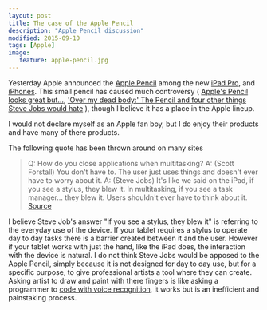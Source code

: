 ```yaml
---
layout: post
title: The case of the Apple Pencil
description: "Apple Pencil discussion"
modified: 2015-09-10
tags: [Apple]
image:
   feature: apple-pencil.jpg
---
```


Yesterday Apple announced the [Apple Pencil](http://www.apple.com/apple-pencil/) among the new [iPad Pro](http://www.apple.com/ipad-pro/), and [iPhones](http://www.apple.com/iphone-6s/). This small pencil has caused much controversy ( [Apple's Pencil looks great but...](http://www.engadget.com/2015/09/10/apple-ipad-pro-pencil-designer-reaction/), ['Over my dead body:' The Pencil and four other things Steve Jobs would hate](http://money.cnn.com/2015/09/10/technology/apple-pencil-steve-jobs-stylus/) ), though I believe it has a place in the Apple lineup. 

I would not declare myself as an Apple fan boy, but I do enjoy their products and have many of there products. 

The following quote has been thrown around on many sites

>Q: How do you close applications when multitasking? 
>A: (Scott Forstall) You don't have to. The user just uses things and doesn't ever have to worry about it. 
>A: (Steve Jobs) It's like we said on the iPad, if you see a stylus, they blew it. In multitasking, if you see a task manager... they blew it. Users shouldn't ever have to think about it.
>[Source](http://www.engadget.com/2010/04/08/jobs-if-you-see-a-stylus-or-a-task-manager-they-blew-it/)

I believe Steve Job's answer "if you see a stylus, they blew it" is referring to the everyday use of the device. If your tablet requires a stylus to operate day to day tasks there is a barrier created between it and the user. However if your tablet works with just the hand, like the iPad does, the interaction with the device is natural. I do not think Steve Jobs would be apposed to the Apple Pencil, simply because it is not designed for day to day use, but for a specific purpose, to give professional artists a tool where they can create. Asking artist to draw and paint with there fingers is like asking a programmer to [code with voice recognition](https://www.youtube.com/watch?v=MzJ0CytAsec), it works but is an inefficient and painstaking process. 